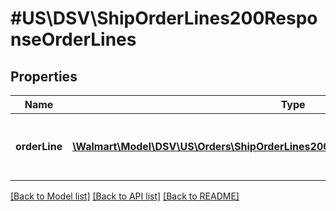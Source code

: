# #US\DSV\ShipOrderLines200ResponseOrderLines

## Properties

Name | Type | Description | Notes
------------ | ------------- | ------------- | -------------
**orderLine** | [**\Walmart\Model\DSV\US\Orders\ShipOrderLines200ResponseOrderLinesOrderLineInner[]**](ShipOrderLines200ResponseOrderLinesOrderLineInner.md) | Purchase Order line information for each item | [optional]


[[Back to Model list]](../) [[Back to API list]](../../Api/US/DSV) [[Back to README]](../../README.md)
